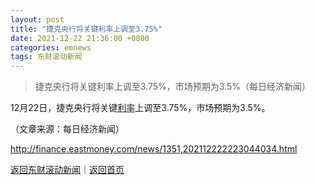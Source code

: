 ```yaml
---
layout: post
title: "捷克央行将关键利率上调至3.75%"
date: 2021-12-22 21:36:00 +0800
categories: emnews
tags: 东财滚动新闻
---
```

> 捷克央行将关键利率上调至3.75%，市场预期为3.5%（每日经济新闻）

<p>12月22日，捷克央行将关键<span id="Info.344"><a href="http://data.eastmoney.com/cjsj/yhll.html" class="infokey">利率</a></span>上调至3.75%，市场预期为3.5%。 </p><p class="em_media">（文章来源：每日经济新闻）</p>

<http://finance.eastmoney.com/news/1351,202112222223044034.html>

[返回东财滚动新闻](//finews.withounder.com/emnews/)｜[返回首页](//finews.withounder.com/)
